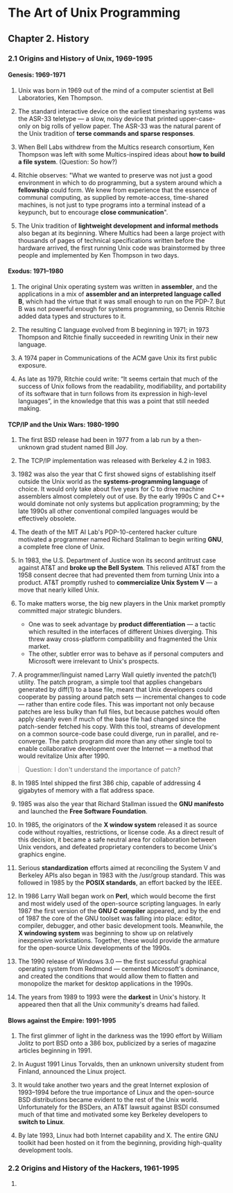 # The Art of Unix Programming

## Chapter 2. History

### 2.1 Origins and History of Unix, 1969-1995

#### Genesis: 1969-1971

1. Unix was born in 1969 out of the mind of a computer scientist at Bell Laboratories, Ken Thompson.

2. The standard interactive device on the earliest timesharing systems was the ASR-33 teletype — a slow, noisy device that printed upper-case-only on big rolls of yellow paper. The ASR-33 was the natural parent of the Unix tradition of **terse commands and sparse responses**.

3. When Bell Labs withdrew from the Multics research consortium, Ken Thompson was left with some Multics-inspired ideas about **how to build a file system**. (Question: So how?)

4. Ritchie observes: "What we wanted to preserve was not just a good environment in which to do programming, but a system around which a **fellowship** could form. We knew from experience that the essence of communal computing, as supplied by remote-access, time-shared machines, is not just to type programs into a terminal instead of a keypunch, but to encourage **close communication**".

5. The Unix tradition of **lightweight development and informal methods** also began at its beginning. Where Multics had been a large project with thousands of pages of technical specifications written before the hardware arrived, the first running Unix code was brainstormed by three people and implemented by Ken Thompson in two days.

#### Exodus: 1971–1980

1. The original Unix operating system was written in **assembler**, and the applications in a mix of **assembler and an interpreted language called B**, which had the virtue that it was small enough to run on the PDP-7. But B was not powerful enough for systems programming, so Dennis Ritchie added data types and structures to it.

2. The resulting C language evolved from B beginning in 1971; in 1973 Thompson and Ritchie finally succeeded in rewriting Unix in their new language.

3. A 1974 paper in Communications of the ACM gave Unix its first public exposure.

4. As late as 1979, Ritchie could write: “It seems certain that much of the success of Unix follows from the readability, modifiability, and portability of its software that in turn follows from its expression in high-level languages”, in the knowledge that this was a point that still needed making.

#### TCP/IP and the Unix Wars: 1980-1990

1. The first BSD release had been in 1977 from a lab run by a then-unknown grad student named Bill Joy.

2. The TCP/IP implementation was released with Berkeley 4.2 in 1983.

3. 1982 was also the year that C first showed signs of establishing itself outside the Unix world as the **systems-programming language** of choice. It would only take about five years for C to drive machine assemblers almost completely out of use. By the early 1990s C and C++ would dominate not only systems but application programming; by the late 1990s all other conventional compiled languages would be effectively obsolete.

4. The death of the MIT AI Lab's PDP-10-centered hacker culture motivated a programmer named Richard Stallman to begin writing **GNU**, a complete free clone of Unix.

5. In 1983, the U.S. Department of Justice won its second antitrust case against AT&T and **broke up the Bell System**. This relieved AT&T from the 1958 consent decree that had prevented them from turning Unix into a product. AT&T promptly rushed to **commercialize Unix System V** — a move that nearly killed Unix.

6. To make matters worse, the big new players in the Unix market promptly committed major strategic blunders.
    - One was to seek advantage by **product differentiation** — a tactic which resulted in the interfaces of different Unixes diverging. This threw away cross-platform compatibility and fragmented the Unix market.
    - The other, subtler error was to behave as if personal computers and Microsoft were irrelevant to Unix's prospects.

7. A programmer/linguist named Larry Wall quietly invented the patch(1) utility. The patch program, a simple tool that applies changebars generated by diff(1) to a base file, meant that Unix developers could cooperate by passing around patch sets — incremental changes to code — rather than entire code files. This was important not only because patches are less bulky than full files, but because patches would often apply cleanly even if much of the base file had changed since the patch-sender fetched his copy. With this tool, streams of development on a common source-code base could diverge, run in parallel, and re-converge. The patch program did more than any other single tool to enable collaborative development over the Internet — a method that would revitalize Unix after 1990.

> Question: I don't understand the importance of patch?

8. In 1985 Intel shipped the first 386 chip, capable of addressing 4 gigabytes of memory with a flat address space.

9. 1985 was also the year that Richard Stallman issued the **GNU manifesto** and launched the **Free Software Foundation**.

10. In 1985, the originators of the **X window system** released it as source code without royalties, restrictions, or license code. As a direct result of this decision, it became a safe neutral area for collaboration between Unix vendors, and defeated proprietary contenders to become Unix's graphics engine.

11. Serious **standardization** efforts aimed at reconciling the System V and Berkeley APIs also began in 1983 with the /usr/group standard. This was followed in 1985 by the **POSIX standards**, an effort backed by the IEEE.

12. In 1986 Larry Wall began work on **Perl**, which would become the first and most widely used of the open-source scripting languages. In early 1987 the first version of the **GNU C compiler** appeared, and by the end of 1987 the core of the GNU toolset was falling into place: editor, compiler, debugger, and other basic development tools. Meanwhile, the **X windowing system** was beginning to show up on relatively inexpensive workstations. Together, these would provide the armature for the open-source Unix developments of the 1990s.

13. The 1990 release of Windows 3.0 — the first successful graphical operating system from Redmond — cemented Microsoft's dominance, and created the conditions that would allow them to flatten and monopolize the market for desktop applications in the 1990s.

14. The years from 1989 to 1993 were the **darkest** in Unix's history. It appeared then that all the Unix community's dreams had failed.

#### Blows against the Empire: 1991-1995

1. The first glimmer of light in the darkness was the 1990 effort by William Jolitz to port BSD onto a 386 box, publicized by a series of magazine articles beginning in 1991.

2. In August 1991 Linus Torvalds, then an unknown university student from Finland, announced the Linux project.

3. It would take another two years and the great Internet explosion of 1993–1994 before the true importance of Linux and the open-source BSD distributions became evident to the rest of the Unix world. Unfortunately for the BSDers, an AT&T lawsuit against BSDI consumed much of that time and motivated some key Berkeley developers to **switch to Linux**.

4. By late 1993, Linux had both Internet capability and X. The entire GNU toolkit had been hosted on it from the beginning, providing high-quality development tools.

### 2.2 Origins and History of the Hackers, 1961-1995

1. 
